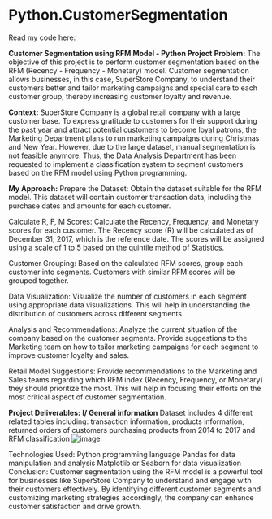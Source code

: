 # Python.CustomerSegmentation
Read my code here: 

**Customer Segmentation using RFM Model - Python Project**
**Problem:**
The objective of this project is to perform customer segmentation based on the RFM (Recency - Frequency - Monetary) model. Customer segmentation allows businesses, in this case, SuperStore Company, to understand their customers better and tailor marketing campaigns and special care to each customer group, thereby increasing customer loyalty and revenue.

**Context:**
SuperStore Company is a global retail company with a large customer base. To express gratitude to customers for their support during the past year and attract potential customers to become loyal patrons, the Marketing Department plans to run marketing campaigns during Christmas and New Year. However, due to the large dataset, manual segmentation is not feasible anymore. Thus, the Data Analysis Department has been requested to implement a classification system to segment customers based on the RFM model using Python programming.

**My Approach:**
Prepare the Dataset: Obtain the dataset suitable for the RFM model. This dataset will contain customer transaction data, including the purchase dates and amounts for each customer.

Calculate R, F, M Scores: Calculate the Recency, Frequency, and Monetary scores for each customer. The Recency score (R) will be calculated as of December 31, 2017, which is the reference date. The scores will be assigned using a scale of 1 to 5 based on the quintile method of Statistics.

Customer Grouping: Based on the calculated RFM scores, group each customer into segments. Customers with similar RFM scores will be grouped together.

Data Visualization: Visualize the number of customers in each segment using appropriate data visualizations. This will help in understanding the distribution of customers across different segments.

Analysis and Recommendations: Analyze the current situation of the company based on the customer segments. Provide suggestions to the Marketing team on how to tailor marketing campaigns for each segment to improve customer loyalty and sales.

Retail Model Suggestions: Provide recommendations to the Marketing and Sales teams regarding which RFM index (Recency, Frequency, or Monetary) they should prioritize the most. This will help in focusing their efforts on the most critical aspect of customer segmentation.

**Project Deliverables:**
**I/ General information**
Dataset includes 4 different related tables including: transaction information, products information, returned orders of customers purchasing products from 2014 to 2017 and RFM classification
![image](https://github.com/JennVu/Python.CustomerSegmentation/assets/140695442/1de6f121-cd6b-4b88-952c-3ddec3400343)


Technologies Used:
Python programming language
Pandas for data manipulation and analysis
Matplotlib or Seaborn for data visualization
Conclusion:
Customer segmentation using the RFM model is a powerful tool for businesses like SuperStore Company to understand and engage with their customers effectively. By identifying different customer segments and customizing marketing strategies accordingly, the company can enhance customer satisfaction and drive growth.
